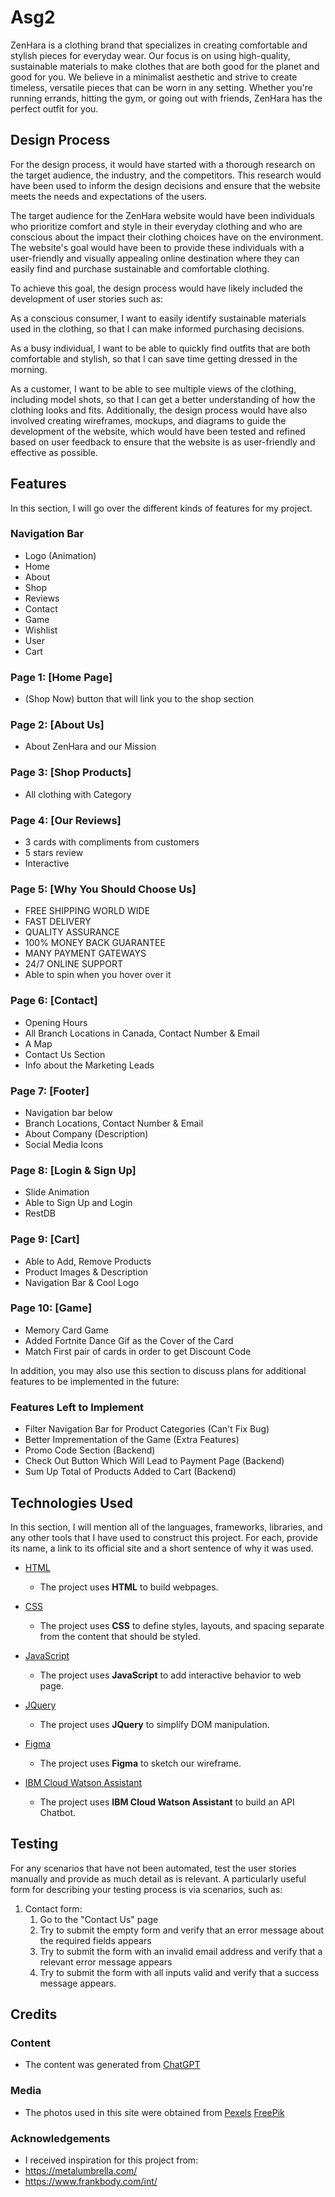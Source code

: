 # Asg2

ZenHara is a clothing brand that specializes in creating comfortable and stylish pieces for everyday wear. Our focus is on using high-quality, sustainable materials to make clothes that are both good for the planet and good for you. We believe in a minimalist aesthetic and strive to create timeless, versatile pieces that can be worn in any setting. Whether you're running errands, hitting the gym, or going out with friends, ZenHara has the perfect outfit for you.
 
## Design Process
 
For the design process, it would have started with a thorough research on the target audience, the industry, and the competitors. This research would have been used to inform the design decisions and ensure that the website meets the needs and expectations of the users.

The target audience for the ZenHara website would have been individuals who prioritize comfort and style in their everyday clothing and who are conscious about the impact their clothing choices have on the environment. The website's goal would have been to provide these individuals with a user-friendly and visually appealing online destination where they can easily find and purchase sustainable and comfortable clothing.

To achieve this goal, the design process would have likely included the development of user stories such as:

As a conscious consumer, I want to easily identify sustainable materials used in the clothing, so that I can make informed purchasing decisions.

As a busy individual, I want to be able to quickly find outfits that are both comfortable and stylish, so that I can save time getting dressed in the morning.

As a customer, I want to be able to see multiple views of the clothing, including model shots, so that I can get a better understanding of how the clothing looks and fits.
Additionally, the design process would have also involved creating wireframes, mockups, and diagrams to guide the development of the website, which would have been tested and refined based on user feedback to ensure that the website is as user-friendly and effective as possible.

## Features

In this section, I will go over the different kinds of features for my project.
 
### Navigation Bar
- Logo (Animation)
- Home
- About
- Shop
- Reviews
- Contact
- Game
- Wishlist
- User
- Cart

### Page 1: [Home Page]
- (Shop Now) button that will link you to the shop section

### Page 2: [About Us]
- About ZenHara and our Mission

### Page 3: [Shop Products]
- All clothing with Category

### Page 4: [Our Reviews]
- 3 cards with compliments from customers
- 5 stars review
- Interactive

### Page 5: [Why You Should Choose Us]
- FREE SHIPPING WORLD WIDE
- FAST DELIVERY
- QUALITY ASSURANCE
- 100% MONEY BACK GUARANTEE
- MANY PAYMENT GATEWAYS
- 24/7 ONLINE SUPPORT
- Able to spin when you hover over it

### Page 6: [Contact]
- Opening Hours
- All Branch Locations in Canada, Contact Number & Email
- A Map
- Contact Us Section
- Info about the Marketing Leads

### Page 7: [Footer]
- Navigation bar below
- Branch Locations, Contact Number & Email
- About Company (Description)
- Social Media Icons

### Page 8: [Login & Sign Up]
- Slide Animation 
- Able to Sign Up and Login
- RestDB

### Page 9: [Cart]
- Able to Add, Remove Products
- Product Images & Description
- Navigation Bar & Cool Logo

### Page 10: [Game]
- Memory Card Game
- Added Fortnite Dance Gif as the Cover of the Card
- Match First pair of cards in order to get Discount Code

In addition, you may also use this section to discuss plans for additional features to be implemented in the future:

### Features Left to Implement
- Filter Navigation Bar for Product Categories (Can't Fix Bug)
- Better Imprementation of the Game (Extra Features)
- Promo Code Section (Backend)
- Check Out Button Which Will Lead to Payment Page (Backend)
- Sum Up Total of Products Added to Cart (Backend)

## Technologies Used

In this section, I will mention all of the languages, frameworks, libraries, and any other tools that I have used to construct this project. For each, provide its name, a link to its official site and a short sentence of why it was used.

- [HTML](https://www.w3schools.com/html/)
    - The project uses **HTML** to build webpages.

- [CSS](https://www.w3schools.com/css/css_intro.asp)
    - The project uses **CSS** to define styles, layouts, and spacing separate from the content that should be styled.

- [JavaScript](https://www.w3schools.com/js/)
    - The project uses **JavaScript** to add interactive behavior to web page.

- [JQuery](https://jquery.com)
    - The project uses **JQuery** to simplify DOM manipulation.
    
- [Figma](https://www.figma.com/)
    - The project uses **Figma** to sketch our wireframe.

- [IBM Cloud Watson Assistant](https://us-south.assistant.watson.cloud.ibm.com/login?redirect=%2F)
    - The project uses **IBM Cloud Watson Assistant** to build an API Chatbot.

## Testing

For any scenarios that have not been automated, test the user stories manually and provide as much detail as is relevant. A particularly useful form for describing your testing process is via scenarios, such as:

1. Contact form:
    1. Go to the "Contact Us" page
    2. Try to submit the empty form and verify that an error message about the required fields appears
    3. Try to submit the form with an invalid email address and verify that a relevant error message appears
    4. Try to submit the form with all inputs valid and verify that a success message appears.

## Credits

### Content
- The content was generated from [ChatGPT](https://chat.openai.com/)

### Media
- The photos used in this site were obtained from 
[Pexels](https://www.pexels.com/)
[FreePik](https://www.freepik.com/)

### Acknowledgements

- I received inspiration for this project from:
- https://metalumbrella.com/
- https://www.frankbody.com/int/

